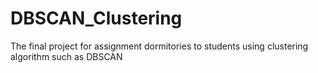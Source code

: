 # DBSCAN_Clustering
The final project for assignment dormitories to
students using clustering algorithm such as 
DBSCAN
